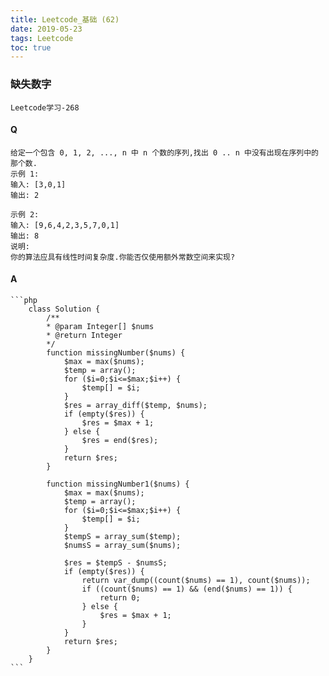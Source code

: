 ```yaml
---
title: Leetcode_基础 (62)
date: 2019-05-23
tags: Leetcode
toc: true
---
```


### 缺失数字
    Leetcode学习-268

<!-- more -->

#### Q
    给定一个包含 0, 1, 2, ..., n 中 n 个数的序列,找出 0 .. n 中没有出现在序列中的那个数.
    示例 1:
    输入: [3,0,1]
    输出: 2

    示例 2:
    输入: [9,6,4,2,3,5,7,0,1]
    输出: 8
    说明:
    你的算法应具有线性时间复杂度.你能否仅使用额外常数空间来实现?

#### A
    ```php
        class Solution {
            /**
            * @param Integer[] $nums
            * @return Integer
            */
            function missingNumber($nums) {
                $max = max($nums);
                $temp = array();
                for ($i=0;$i<=$max;$i++) {
                    $temp[] = $i;
                }
                $res = array_diff($temp, $nums);
                if (empty($res)) {
                    $res = $max + 1;
                } else {
                    $res = end($res);
                }
                return $res;
            }

            function missingNumber1($nums) {
                $max = max($nums);
                $temp = array();
                for ($i=0;$i<=$max;$i++) {
                    $temp[] = $i;
                }
                $tempS = array_sum($temp);
                $numsS = array_sum($nums);
                
                $res = $tempS - $numsS;
                if (empty($res)) {
                    return var_dump((count($nums) == 1), count($nums));
                    if ((count($nums) == 1) && (end($nums) == 1)) {
                        return 0;
                    } else {
                        $res = $max + 1;
                    }
                }
                return $res;
            }
        }
    ```
